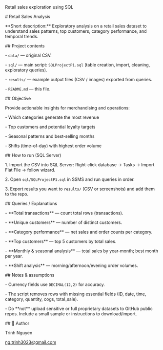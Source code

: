 Retail sales exploration using SQL

\# Retail Sales Analysis



\*\*Short description:\*\* Exploratory analysis on a retail sales dataset to understand sales patterns, top customers, category performance, and temporal trends.



\## Project contents

\- `data/` — original CSV.

\- `sql/` — main script: `SQLProjectP1.sql` (table creation, import, cleaning, exploratory queries).

\- `results/` — example output files (CSV / images) exported from queries.

\- `README.md` — this file.



\## Objective

Provide actionable insights for merchandising and operations:

\- Which categories generate the most revenue

\- Top customers and potential loyalty targets

\- Seasonal patterns and best-selling months

\- Shifts (time-of-day) with highest order volume



\## How to run (SQL Server)

1\. Import the CSV into SQL Server: Right-click database → Tasks → Import Flat File → follow wizard.

2\. Open `sql/SQLProjectP1.sql` in SSMS and run queries in order.

3\. Export results you want to `results/` (CSV or screenshots) and add them to the repo.



\## Queries / Explanations

\- \*\*Total transactions\*\* — count total rows (transactions).

\- \*\*Unique customers\*\* — number of distinct customers.

\- \*\*Category performance\*\* — net sales and order counts per category.

\- \*\*Top customers\*\* — top 5 customers by total sales.

\- \*\*Monthly \& seasonal analysis\*\* — total sales by year-month; best month per year.

\- \*\*Shift analysis\*\* — morning/afternoon/evening order volumes.



\## Notes \& assumptions

\- Currency fields use `DECIMAL(12,2)` for accuracy.

\- The script removes rows with missing essential fields (ID, date, time, category, quantity, cogs, total\_sale).

\- Do \*\*not\*\* upload sensitive or full proprietary datasets to GitHub public repos. Include a small sample or instructions to download/import.



\## 👤 Author

Trinh Nguyen

ng.trinh3023@gmail.com

